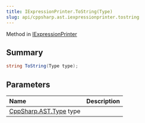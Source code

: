 ```yaml
---
title: IExpressionPrinter.ToString(Type)
slug: api/cppsharp.ast.iexpressionprinter.tostring
---
```

Method in [IExpressionPrinter](/api/cppsharp/ast/iexpressionprinter-1)

## Summary



```csharp
string ToString(Type type);
```

## Parameters

|Name|Description|
|:---|:---|
|[CppSharp.AST.Type](/api/cppsharp/ast/type) type||

